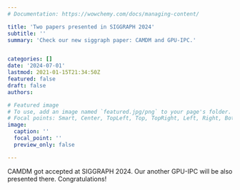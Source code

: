 ```yaml
---
# Documentation: https://wowchemy.com/docs/managing-content/

title: 'Two papers presented in SIGGRAPH 2024'
subtitle: ''
summary: 'Check our new siggraph paper: CAMDM and GPU-IPC.'


categories: []
date: '2024-07-01'
lastmod: 2021-01-15T21:34:50Z
featured: false
draft: false
authors:

# Featured image
# To use, add an image named `featured.jpg/png` to your page's folder.
# Focal points: Smart, Center, TopLeft, Top, TopRight, Left, Right, BottomLeft, Bottom, BottomRight.
image:
  caption: ''
  focal_point: ''
  preview_only: false

---
```


CAMDM got accepted at SIGGRAPH 2024. Our another GPU-IPC will be also presented there. Congratulations!